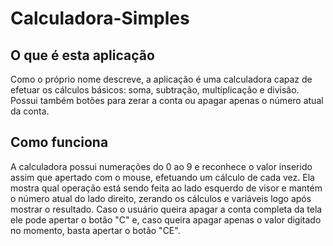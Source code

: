 # Calculadora-Simples

## O que é esta aplicação

Como o próprio nome descreve, a aplicação é uma calculadora capaz de efetuar os cálculos básicos: soma, subtração, multiplicação e divisão. Possui também botões para zerar a conta ou apagar apenas o número atual da conta.

## Como funciona

A calculadora possui numerações do 0 ao 9 e reconhece o valor inserido assim que apertado com o mouse, efetuando um cálculo de cada vez. Ela mostra qual operação está sendo feita ao lado esquerdo de visor e mantém o número atual do lado direito, zerando os cálculos e variáveis logo após mostrar o resultado. Caso o usuário queira apagar a conta completa da tela ele pode apertar o botão "C" e, caso queira apagar apenas o valor digitado no momento, basta apertar o botão "CE".
